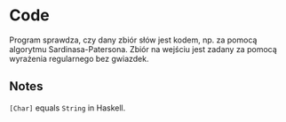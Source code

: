 # Code

Program sprawdza, czy dany zbiór słów jest kodem, np. za pomocą algorytmu Sardinasa-Patersona. Zbiór na wejściu jest zadany za pomocą wyrażenia regularnego bez gwiazdek.

## Notes

`[Char]` equals `String` in Haskell.
